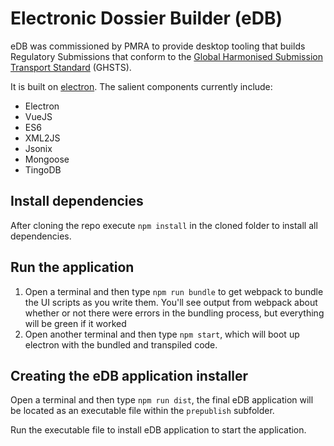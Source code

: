 # Electronic Dossier Builder (eDB)

eDB was commissioned by PMRA to provide desktop tooling that builds Regulatory Submissions that conform to the [Global Harmonised Submission Transport Standard](http://www.oecd.org/chemicalsafety/submission-transport-standard/) (GHSTS).

It is built on [electron](https://github.com/atom/electron). The salient components currently include:

 * Electron
 * VueJS
 * ES6
 * XML2JS
 * Jsonix
 * Mongoose
 * TingoDB

## Install dependencies

After cloning the repo execute `npm install` in the cloned folder to install all dependencies.

## Run the application

1. Open a terminal and then type `npm run bundle` to get webpack to bundle the UI scripts as you write them. You'll see output from webpack about whether or not there were errors in the bundling process, but everything will be green if it worked
2. Open another terminal and then type `npm start`, which will boot up electron with the bundled and transpiled code.

## Creating the eDB application installer

Open a terminal and then type `npm run dist`, the final eDB application will be located as an executable file within the `prepublish` subfolder.

Run the executable file to install eDB application to start the application.
